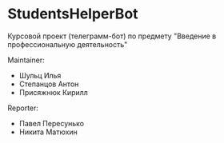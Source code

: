 # **StudentsHelperBot**

Курсовой проект (телеграмм-бот) по предмету "Введение в профессиональную деятельность"

Maintainer:

- Шульц Илья
- Степанцов Антон
- Присяжнюк Кирилл

Reporter:

- Павел Пересунько
- Никита Матюхин
